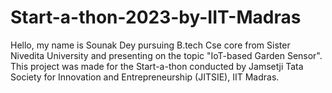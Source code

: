 # Start-a-thon-2023-by-IIT-Madras
Hello, my name is Sounak Dey pursuing B.tech Cse core from Sister Nivedita University and presenting on the topic "IoT-based Garden Sensor". This project was made for the Start-a-thon conducted by Jamsetji Tata Society for Innovation and Entrepreneurship (JITSIE), IIT Madras.
